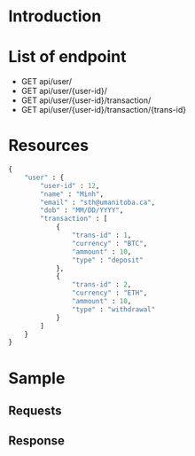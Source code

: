 # Introduction

# List of endpoint
- GET api/user/
- GET api/user/{user-id}/
- GET api/user/{user-id}/transaction/
- GET api/user/{user-id}/transaction/{trans-id}

# Resources

``` python
{
    "user" : {
        "user-id" : 12,
        "name" : "Minh",
        "email" : "sth@umanitoba.ca",
        "dob" : "MM/DD/YYYY",
        "transaction" : [
            {
                "trans-id" : 1,
                "currency" : "BTC",
                "ammount" : 10,
                "type" : "deposit"
            },
            {
                "trans-id" : 2,
                "currency" : "ETH",
                "ammount" : 10,
                "type" : "withdrawal"
            }
        ]
    }
}
```

# Sample

## Requests

## Response